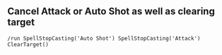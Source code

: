 ## Cancel Attack or Auto Shot as well as clearing target
```
/run SpellStopCasting('Auto Shot') SpellStopCasting('Attack') ClearTarget()
```